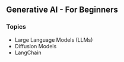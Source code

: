 ## Generative AI - For Beginners

### Topics
- Large Language Models (LLMs)
- Diffusion Models
- LangChain
